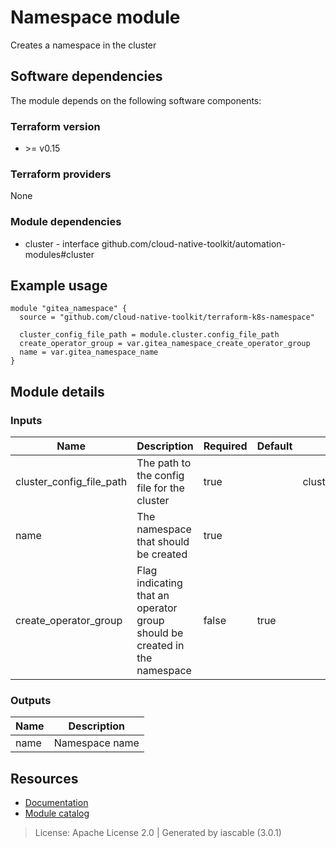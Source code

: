 # Namespace module

Creates a namespace in the cluster


## Software dependencies

The module depends on the following software components:

### Terraform version

- \>= v0.15

### Terraform providers


None

### Module dependencies


- cluster - interface github.com/cloud-native-toolkit/automation-modules#cluster

## Example usage

```hcl
module "gitea_namespace" {
  source = "github.com/cloud-native-toolkit/terraform-k8s-namespace"

  cluster_config_file_path = module.cluster.config_file_path
  create_operator_group = var.gitea_namespace_create_operator_group
  name = var.gitea_namespace_name
}

```

## Module details

### Inputs

| Name | Description | Required | Default | Source |
|------|-------------|---------|----------|--------|
| cluster_config_file_path | The path to the config file for the cluster | true |  | cluster.config_file_path |
| name | The namespace that should be created | true |  |  |
| create_operator_group | Flag indicating that an operator group should be created in the namespace | false | true |  |

### Outputs

| Name | Description |
|------|-------------|
| name | Namespace name |

## Resources

- [Documentation](https://operate.cloudnativetoolkit.dev)
- [Module catalog](https://modules.cloudnativetoolkit.dev)

> License: Apache License 2.0 | Generated by iascable (3.0.1)
